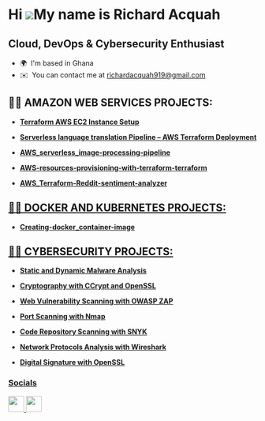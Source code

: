 Hi ![](https://user-images.githubusercontent.com/18350557/176309783-0785949b-9127-417c-8b55-ab5a4333674e.gif)My name is Richard Acquah
======================================================================================================================================


Cloud, DevOps & Cybersecurity Enthusiast
---------------------------------------------------------

* 🌍  I'm based in Ghana
* ✉️  You can contact me at [richardacquah919@gmail.com](mailto:richardacquah919@gmail.com)

##

<h2>👨‍💻 AMAZON WEB SERVICES PROJECTS:</h2>

- <a href="https://github.com/richard-acquah/First-terraform-script-deployment-on-AWS"><b>Terraform AWS EC2 Instance Setup</b>

- <a href="https://github.com/richard-acquah/transalation_pipeline"><b>Serverless language translation Pipeline – AWS Terraform Deployment</b>

- <a href="https://github.com/richard-acquah/AWS_serverless_image-processing-pipeline"><b>AWS_serverless_image-processing-pipeline</b>

- <a href="https://github.com/richard-acquah/AWS-resources-provisioning-with-terraform-terraform"><b>AWS-resources-provisioning-with-terraform-terraform</b>

- <a href="https://github.com/richard-acquah/AWS_Terraform-Reddit-sentiment-analyzer"><b>AWS_Terraform-Reddit-sentiment-analyzer</b>

##

<h2>👨‍💻 DOCKER AND KUBERNETES PROJECTS:</h2>

- <a href="https://github.com/richard-acquah/Creating-docker_container-image"><b>Creating-docker_container-image</b>







##

<h2>👨‍💻 CYBERSECURITY PROJECTS:</h2>

- <a href="https://github.com/richard-acquah/Malware-Analysis-Lab"><b>Static and Dynamic Malware Analysis</b>

- <a href="https://github.com/richard-acquah/Cryptography-Lab"><b>Cryptography with CCrypt and OpenSSL</b>

- <a href="https://github.com/richard-acquah/Web-Vulnerability-Scanning-Lab"><b>Web Vulnerability Scanning with OWASP ZAP</b>

- <a href="https://github.com/richard-acquah/Port-Scanning-Lab/blob/main/README.md"><b>Port Scanning with Nmap</b>

- <a href="https://github.com/richard-acquah/Code-Repository-Scanning-With-SNYK-Lab"><b>Code Repository Scanning with SNYK</b>

- <a href="https://github.com/richard-acquah/Network-Protocol-Analyzers-Wireshark-Lab"><b>Network Protocols Analysis with Wireshark</b>

- <a href="https://github.com/richard-acquah/Digital-Signature-with-OpenSSL/blob/main/README.md"><b>Digital Signature with OpenSSL</b>

### Socials

<p align="left"> <a href="https://www.github.com/richard-acquah" target="_blank" rel="noreferrer"> <picture> <source media="(prefers-color-scheme: dark)" srcset="https://raw.githubusercontent.com/danielcranney/readme-generator/main/public/icons/socials/github-dark.svg" /> <source media="(prefers-color-scheme: light)" srcset="https://raw.githubusercontent.com/danielcranney/readme-generator/main/public/icons/socials/github.svg" /> <img src="https://raw.githubusercontent.com/danielcranney/readme-generator/main/public/icons/socials/github.svg" width="32" height="32" /> </picture> </a> <a href="https://www.linkedin.com/in/richard-acquah-a34b211a2/" target="_blank" rel="noreferrer"> <picture> <source media="(prefers-color-scheme: dark)" srcset="https://raw.githubusercontent.com/danielcranney/readme-generator/main/public/icons/socials/linkedin-dark.svg" /> <source media="(prefers-color-scheme: light)" srcset="https://raw.githubusercontent.com/danielcranney/readme-generator/main/public/icons/socials/linkedin.svg" /> <img src="https://raw.githubusercontent.com/danielcranney/readme-generator/main/public/icons/socials/linkedin.svg" width="32" height="32" /> </picture> </a></p>

